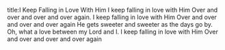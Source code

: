 title:I Keep Falling in Love With Him
I keep falling in love with Him
Over and over and over and over again.
I keep falling in love with Him
Over and over and over and over again
He gets sweeter and sweeter as the days go by.
Oh, what a love between my Lord and I.
I keep falling in love with Him
Over and over and over and over again
